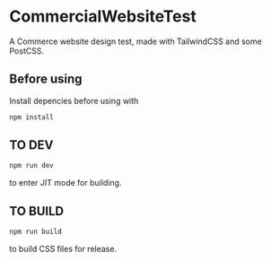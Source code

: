 # CommercialWebsiteTest

A Commerce website design test, made with TailwindCSS and some PostCSS.

## Before using

Install depencies before using with

```bash
npm install
```

## TO DEV

```bash
npm run dev
```

to enter JIT mode for building.

## TO BUILD

```bash
npm run build
```

to build CSS files for release.
